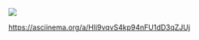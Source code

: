 <a href="https://codeclimate.com/github/IXIIIK/python-project-lvl1/maintainability"><img src="https://api.codeclimate.com/v1/badges/2ae8dd4c4f0debcaa142/maintainability"/></a>

https://asciinema.org/a/Hli9vqvS4kp94nFU1dD3qZJUj
